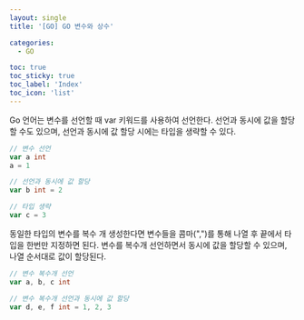 ```yaml
---
layout: single
title: '[GO] GO 변수와 상수'

categories:
  - GO

toc: true
toc_sticky: true
toc_label: 'Index'
toc_icon: 'list'
---
```


Go 언어는 변수를 선언할 때 var 키워드를 사용하여 선언한다.
선언과 동시에 값을 할당 할 수도 있으며, 선언과 동시에 값 할당 시에는 타입을 생략할 수 있다.

```go
// 변수 선언
var a int
a = 1

// 선언과 동시에 값 할당
var b int = 2

// 타입 생략
var c = 3
```

동일한 타입의 변수를 복수 개 생성한다면 변수들을 콤마(",")를 통해 나열 후 끝에서 타입을 한번만 지정하면 된다.
변수를 복수개 선언하면서 동시에 값을 할당할 수 있으며, 나열 순서대로 값이 할당된다.

```go
// 변수 복수개 선언
var a, b, c int

// 변수 복수개 선언과 동시에 값 할당
var d, e, f int = 1, 2, 3
```
